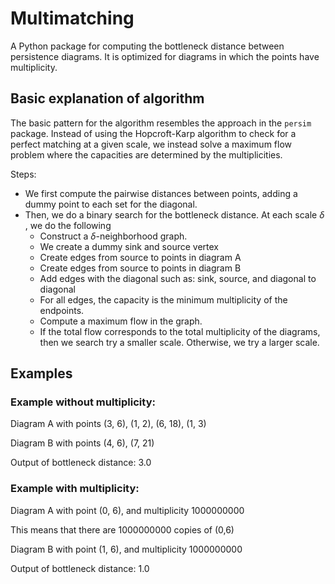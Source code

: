 # Multimatching

A Python package for computing the bottleneck distance between persistence diagrams.
It is optimized for diagrams in which the points have multiplicity.

## Basic explanation of algorithm

The basic pattern for the algorithm resembles the approach in the `persim` package.
Instead of using the Hopcroft-Karp algorithm to check for a perfect matching at a given scale, we instead solve a maximum flow problem where the capacities are determined by the multiplicities.

Steps:
- We first compute the pairwise distances between points, adding a dummy point to each set for the diagonal.
- Then, we do a binary search for the bottleneck distance.  At each scale $\delta$ , we do the following
  - Construct a $\delta$-neighborhood graph.
  - We create a dummy sink and source vertex
  - Create edges from source to points in diagram A
  - Create edges from source to points in diagram B
  - Add edges with the diagonal such as: sink, source, and diagonal to diagonal
  - For all edges, the capacity is the minimum multiplicity of the endpoints.
  - Compute a maximum flow in the graph.
  - If the total flow corresponds to the total multiplicity of the diagrams, then we search try a smaller scale. Otherwise, we try a larger scale.

## Examples

### Example without multiplicity:

Diagram A with points (3, 6), (1, 2), (6, 18), (1, 3)

Diagram B with points (4, 6), (7, 21)

Output of bottleneck distance: 3.0

[//]: # (todo: grab pics from sid)

### Example with multiplicity:

Diagram A with point (0, 6), and multiplicity 1000000000

This means that there are 1000000000 copies of (0,6)

Diagram B with point (1, 6), and multiplicity 1000000000

Output of bottleneck distance: 1.0

[//]: # (todo: grab pics from sid)
